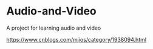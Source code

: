 # Audio-and-Video
A project for learning audio and video

https://www.cnblogs.com/mjios/category/1938094.html 